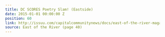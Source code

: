 ```yaml
---
title: DC SCORES Poetry Slam! (Eastside)
date: 2015-01-01 00:00:00 Z
position: 60
link: http://issuu.com/capitalcommunitynews/docs/east-of-the-river-magazine-january-_b4a82e39c1db9b
source: East of the River (page 40)
---
```


